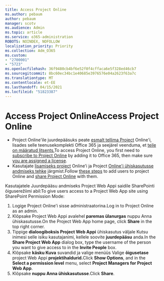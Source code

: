 ```yaml
---
title: Access Project Online
ms.author: pebaum
author: pebaum
manager: scotv
ms.audience: Admin
ms.topic: article
ms.service: o365-administration
ROBOTS: NOINDEX, NOFOLLOW
localization_priority: Priority
ms.collection: Adm_O365
ms.custom:
- "2700001"
- "5723"
ms.openlocfilehash: 36f9480cb4bf6e52f0f4cffaca6e5f328ed46cb7
ms.sourcegitcommit: 8bc60ec34bc1e40685e3976576e04a2623f63a7c
ms.translationtype: MT
ms.contentlocale: et-EE
ms.lasthandoff: 04/15/2021
ms.locfileid: "51823387"
---
```

# <a name="access-project-online"></a><span data-ttu-id="6171f-102">Access Project Online</span><span class="sxs-lookup"><span data-stu-id="6171f-102">Access Project Online</span></span>

- <span data-ttu-id="6171f-103">Project Online'ile juurdepääsuks peate [esmalt tellima Project](https://docs.microsoft.com/ProjectOnline/get-started-with-project-online) Online'i, lisades selle teenusekomplekti Office 365 ja seejärel veenduma, et [teile on määratud litsents.](https://docs.microsoft.com/ProjectOnline/step-1-sign-up-for-project-online#next-make-sure-you-can-get-in)</span><span class="sxs-lookup"><span data-stu-id="6171f-103">To access Project Online, you first need to [subscribe to Project Online](https://docs.microsoft.com/ProjectOnline/get-started-with-project-online) by adding it to Office 365, then make sure [you are assigned a license](https://docs.microsoft.com/ProjectOnline/step-1-sign-up-for-project-online#next-make-sure-you-can-get-in).</span></span>
- <span data-ttu-id="6171f-104">Kasutajate [lisamiseks project](https://docs.microsoft.com/ProjectOnline/step-2-add-people-to-project-online) Online'i ja Project [Online'i ühiskasutusse andmiseks tehke](https://docs.microsoft.com/ProjectOnline/step-2-add-people-to-project-online#4-finally-share-project-online-with-the-people-you-added) järgmist.</span><span class="sxs-lookup"><span data-stu-id="6171f-104">Follow [these steps](https://docs.microsoft.com/ProjectOnline/step-2-add-people-to-project-online) to add users to project Online and [share Project Online](https://docs.microsoft.com/ProjectOnline/step-2-add-people-to-project-online#4-finally-share-project-online-with-the-people-you-added) with them.</span></span>

<span data-ttu-id="6171f-105">Kasutajatele Juurdepääsu andmiseks Project Web Appi saidile SharePointi õiguserežiimi abil:</span><span class="sxs-lookup"><span data-stu-id="6171f-105">To give users access to a Project Web App site using SharePoint Permission Mode:</span></span>

1. <span data-ttu-id="6171f-106">Logige Project Online'i sisse administraatorina.</span><span class="sxs-lookup"><span data-stu-id="6171f-106">Log in to Project Online as an admin.</span></span>
2. <span data-ttu-id="6171f-107">Klõpsake Project Web Appi avalehel **paremas ülanurgas** nuppu Anna ühiskasutusse.</span><span class="sxs-lookup"><span data-stu-id="6171f-107">On the Project Web App home page, click **Share** in the top right corner.</span></span>
3. <span data-ttu-id="6171f-108">Tippige **dialoogiboksis Project Web Appi** ühiskasutus väljale Kutsu inimesi selle isiku kasutajanimi, kellele soovite **juurdepääsu** anda.</span><span class="sxs-lookup"><span data-stu-id="6171f-108">In the **Share Project Web App** dialog box, type the username of the person you want to give access to in the **Invite People** box.</span></span>
4. <span data-ttu-id="6171f-109">Klõpsake **käsku Kuva** suvandid ja valige menüüs Valige **õigusetase** project Web Appi **projektihaldurid.**</span><span class="sxs-lookup"><span data-stu-id="6171f-109">Click **Show Options**, and in the **Select a permission level** menu, select **Project Managers for Project Web App**.</span></span>
5. <span data-ttu-id="6171f-110">Klõpsake **nuppu Anna ühiskasutusse**.</span><span class="sxs-lookup"><span data-stu-id="6171f-110">Click **Share**.</span></span>
